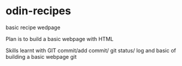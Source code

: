# odin-recipes

basic recipe wedpage

Plan is to build a basic webpage with HTML

Skills learnt with GIT commit/add commit/ git status/ log and basic of building a basic webpage
git
